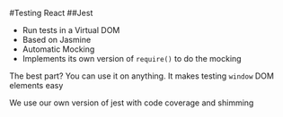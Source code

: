 #Testing React
##Jest <!-- .element: class="fragment" data-fragment-index="1" -->

* Run tests in a Virtual DOM <!-- .element: class="fragment" data-fragment-index="2" -->
* Based on Jasmine <!-- .element: class="fragment" data-fragment-index="2" -->
* Automatic Mocking <!-- .element: class="fragment" data-fragment-index="2" -->
 * Implements its own version of `require()` to do the mocking <!-- .element: class="fragment" data-fragment-index="2" -->

<!-- .element: class="fragment" data-fragment-index="3" -->
The best part? You can use it on anything.
It makes testing `window` DOM elements easy

<!-- .element: class="fragment" data-fragment-index="4" -->
We use our own version of jest with code coverage and shimming